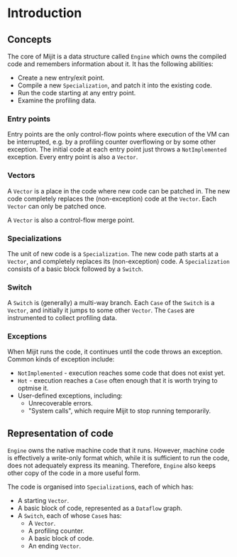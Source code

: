 # Introduction


## Concepts

The core of Mijit is a data structure called `Engine` which owns the compiled code and remembers information about it. It has the following abilities:

 - Create a new entry/exit point.
 - Compile a new `Specialization`, and patch it into the existing code.
 - Run the code starting at any entry point.
 - Examine the profiling data.

### Entry points

Entry points are the only control-flow points where execution of the VM can be interrupted, e.g. by a profiling counter overflowing or by some other exception. The initial code at each entry point just throws a `NotImplemented` exception. Every entry point is also a `Vector`.

### Vectors

A `Vector` is a place in the code where new code can be patched in. The new code completely replaces the (non-exception) code at the `Vector`. Each `Vector` can only be patched once.

A `Vector` is also a control-flow merge point.

### Specializations

The unit of new code is a `Specialization`. The new code path starts at a `Vector`, and completely replaces its (non-exception) code. A `Specialization` consists of a basic block followed by a `Switch`.

### Switch

A `Switch` is (generally) a multi-way branch. Each `Case` of the `Switch` is a `Vector`, and initially it jumps to some other `Vector`. The `Case`s are instrumented to collect profiling data.

### Exceptions

When Mijit runs the code, it continues until the code throws an exception. Common kinds of exception include:

 - `NotImplemented` - execution reaches some code that does not exist yet.
 - `Hot` - execution reaches a `Case` often enough that it is worth trying to optmise it.
 - User-defined exceptions, including:
    - Unrecoverable errors.
    - "System calls", which require Mijit to stop running temporarily.


## Representation of code

`Engine` owns the native machine code that it runs. However, machine code is effectively a write-only format which, while it is sufficient to run the code, does not adequately express its meaning. Therefore, `Engine` also keeps other copy of the code in a more useful form.

The code is organised into `Specialization`s, each of which has:

 - A starting `Vector`.
 - A basic block of code, represented as a `Dataflow` graph.
 - A `Switch`, each of whose `Case`s has:
    - A `Vector`.
    - A profiling counter.
    - A basic block of code.
    - An ending `Vector`.
